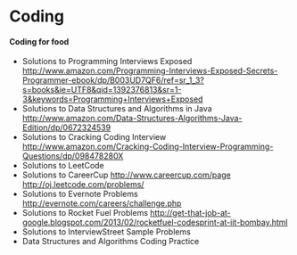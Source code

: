 Coding
======

#### Coding for food

* Solutions to Programming Interviews Exposed http://www.amazon.com/Programming-Interviews-Exposed-Secrets-Programmer-ebook/dp/B003UD7QF6/ref=sr_1_3?s=books&ie=UTF8&qid=1392376813&sr=1-3&keywords=Programming+Interviews+Exposed
* Solutions to Data Structures and Algorithms in Java http://www.amazon.com/Data-Structures-Algorithms-Java-Edition/dp/0672324539
* Solutions to Cracking Coding Interview 
http://www.amazon.com/Cracking-Coding-Interview-Programming-Questions/dp/098478280X
* Solutions to LeetCode
* Solutions to CareerCup http://www.careercup.com/page
http://oj.leetcode.com/problems/
* Solutions to Evernote Problems http://evernote.com/careers/challenge.php
* Solutions to Rocket Fuel Problems http://get-that-job-at-google.blogspot.com/2013/02/rocketfuel-codesprint-at-iit-bombay.html
* Solutions to InterviewStreet Sample Problems
* Data Structures and Algorithms Coding Practice
